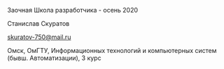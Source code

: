 Заочная Школа разработчика - осень 2020

Станислав Скуратов

skuratov-750@mail.ru

Омск, ОмГТУ, Информационных технологий и компьютерных систем (бывш. Автоматизации), 3 курс
